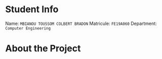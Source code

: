 # Student Info

Name: `MBIANOU TOUSSOM COLBERT BRADON`
Matricule: `FE19A060`
Department: `Computer Engineering`

# About the Project